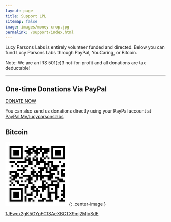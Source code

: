 ```yaml
---
layout: page
title: Support LPL
sitemap: false
image: images/money-crop.jpg
permalink: /support/index.html
---
```



Lucy Parsons Labs is entirely volunteer funded and directed. Below you can fund Lucy Parsons Labs through PayPal, YouCaring, or Bitcoin. 

Note: We are an IRS 501(c)3 not-for-profit and all donations are tax deductable!

----------------------------


## One-time Donations Via PayPal


<a href="https://PayPal.Me/lucyparsonslabs" target="_blank"><span class="donate" style="background-color:#fff;color:#000">DONATE NOW</span></a>


You can also send us donations directly using your PayPal account at [PayPal.Me/lucyparsonslabs](https://PayPal.Me/lucyparsonslabs)

## Bitcoin
![bitcoin](/images/BTCWalletQR.jpg){: .center-image }

[1JEwcx2gK5GYpFC1SAeXBCTX9mj2MjqSdE](https://blockchain.info/address/1JEwcx2gK5GYpFC1SAeXBCTX9mj2MjqSdE)

